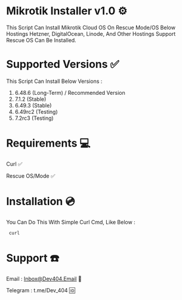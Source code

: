 
# Mikrotik Installer v1.0 ⚙️
This Script Can Install Mikrotik Cloud OS On Rescue Mode/OS Below Hostings 
Hetzner,
DigitalOcean,
Linode,
And Other Hostings Support Rescue OS Can Be Installed.
# Supported Versions ✅
This Script Can Install Below Versions : 
1) 6.48.6 (Long-Term) / Recommended Version
2) 7.1.2 (Stable)
3) 6.49.3 (Stable)
4) 6.49rc2 (Testing)
5) 7.2rc3 (Testing)
# Requirements 💻
Curl ✅

Rescue OS/Mode ✅
# Installation 💿

You Can Do This With Simple Curl Cmd, Like Below :
```bash
 curl 
```

# Support ☎️
Email : Inbox@Dev404.Email 📧

Telegram : t.me/Dev_404 🆔


